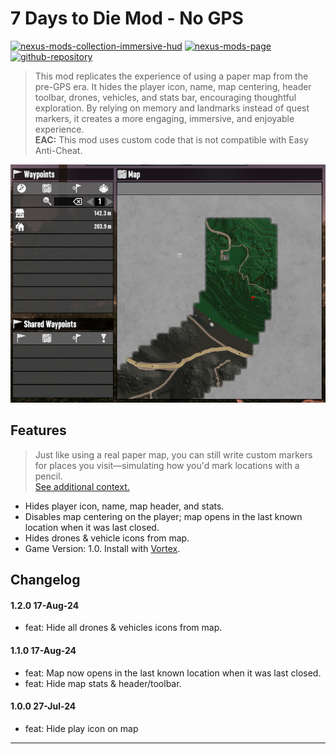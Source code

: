 [//]: # (DO NOT EDIT: This file has been autogenerated, any changes will be overwritten)
# 7 Days to Die Mod - No GPS

[![nexus-mods-collection-immersive-hud](https://img.shields.io/badge/Nexus%20Mods%20Collection-Immersive%20HUD%20-orange?style=flat-square&logo=spinrilla)](https://next.nexusmods.com/7daystodie/collections/epfqzi) [![nexus-mods-page](https://img.shields.io/badge/Nexus%20Mod-No%20GPS%20-orange?style=flat-square&logo=spinrilla)](https://www.nexusmods.com/7daystodie/mods/5525) [![github-repository](https://img.shields.io/badge/GitHub-Repository-green?style=flat-square&logo=github)](https://github.com/rdok/7daystodie_mod_no_gps)

> This mod replicates the experience of using a paper map from the pre-GPS era. It hides the player icon, name, map centering, header toolbar, drones, vehicles, and stats bar, encouraging thoughtful exploration. By relying on memory and landmarks instead of quest markers, it creates a more engaging, immersive, and enjoyable experience.    
> **EAC:** This mod uses custom code that is not compatible with Easy Anti-Cheat.

[![No GPS Showcase](https://raw.githubusercontent.com/rdok/7daystodie_mod_no_gps/main/documentation/showcase.jpg)](https://www.nexusmods.com/7daystodie/mods/5525)

## Features
> Just like using a real paper map, you can still write custom markers for places you visit—simulating how you'd mark locations with a pencil.  
> [See additional context.](https://www.nexusmods.com/7daystodie/mods/5689?tab=posts&jump_to_comment=143322597)  
- Hides player icon, name, map header, and stats.
- Disables map centering on the player; map opens in the last known location when it was last closed.
- Hides drones & vehicle icons from map.
- Game Version: 1.0. Install with [Vortex](https://www.nexusmods.com/about/vortex/).

## Changelog
#### 1.2.0 17-Aug-24
- feat: Hide all drones & vehicles icons from map.
#### 1.1.0 17-Aug-24
- feat: Map now opens in the last known location when it was last closed.
- feat: Hide map stats & header/toolbar.
#### 1.0.0 27-Jul-24
- feat: Hide play icon on map


***

[//]: # (DO NOT EDIT: This file has been autogenerated, any changes will be overwritten)
